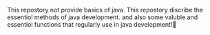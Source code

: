 This repostory not provide basics of java.
This repostory discribe the essentiol methods of java development.
and also some valuble and essentiol functions that regularly use in java development!💨
